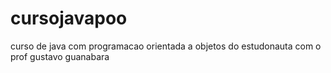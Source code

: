 # cursojavapoo
 curso de java com programacao orientada a objetos do estudonauta com o prof gustavo guanabara
